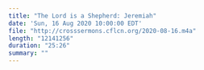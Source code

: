 ```yaml
---
title: "The Lord is a Shepherd: Jeremiah"
date: 'Sun, 16 Aug 2020 10:00:00 EDT'
file: "http://crosssermons.cflcn.org/2020-08-16.m4a"
length: "12141256"
duration: "25:26"
summary: ""
---
```

